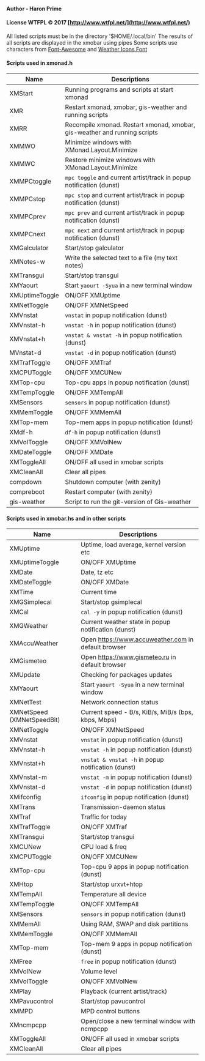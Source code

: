 #### Author - Haron Prime
#### License WTFPL © 2017 [http://www.wtfpl.net/](http://www.wtfpl.net/)

All listed scripts must be in the directory '$HOME/.local/bin'
The results of all scripts are displayed in the xmobar using pipes
Some scripts use characters from [Font-Awesome](https://github.com/FortAwesome/Font-Awesome) and [Weather Icons Font](https://github.com/erikflowers/weather-icons)


#### Scripts used in xmonad.h

| Name                       | Descriptions                                   |
| -------------------------- | ---------------------------------------------- |
| XMStart                    | Running programs and scripts at start xmonad   |
| XMR                        | Restart xmonad, xmobar, gis-weather and running scripts |
| XMRR                       | Recompile xmonad. Restart xmonad, xmobar, gis-weather and running scripts |
| XMMWO                      | Minimize windows with XMonad.Layout.Minimize |
| XMMWC                      | Restore minimize windows with XMonad.Layout.Minimize |
| XMMPCtoggle                | `mpc toggle` and current artist/track in popup notification (dunst) |
| XMMPCstop                  | `mpc stop` and current artist/track in popup notification (dunst) |
| XMMPCprev                  | `mpc prev` and current artist/track in popup notification (dunst) |
| XMMPCnext                  | `mpc next` and current artist/track in popup notification (dunst) |
| XMGalculator               | Start/stop galculator |
| XMNotes-w                  | Write the selected text to a file (my text notes) |
| XMTransgui                 | Start/stop transgui |
| XMYaourt                   | Start `yaourt -Syua` in a new terminal window |
| XMUptimeToggle             | ON/OFF XMUptime |
| XMNetToggle                | ON/OFF XMNetSpeed |
| XMVnstat                   | `vnstat` in popup notification (dunst) |
| XMVnstat-h                 | `vnstat -h` in popup notification (dunst) |
| XMVnstat+h                 | `vnstat & vnstat -h` in popup notification (dunst) |
| MVnstat-d                  | `vnstat -d` in popup notification (dunst) |
| XMTrafToggle               | ON/OFF XMTraf |
| XMCPUToggle                | ON/OFF XMCUNew |
| XMTop-cpu                  | Top-cpu apps in popup notification (dunst) |
| XMTempToggle               | ON/OFF XMTempAll |
| XMSensors                  | `sensors` in popup notification (dunst) |
| XMMemToggle                | ON/OFF XMMemAll |
| XMTop-mem                  | Top-mem apps in popup notification (dunst) |
| XMdf-h                     | `df-h` in popup notification (dunst) |
| XMVolToggle                | ON/OFF XMVolNew |
| XMDateToggle               | ON/OFF XMDate |
| XMToggleAll                | ON/OFF all used in xmobar scripts |
| XMCleanAll                 | Clear all pipes |
| compdown                   | Shutdown computer (with zenity) |
| compreboot                 | Restart computer (with zenity) |
| gis-weather                | Script to run the git-version of Gis-weather |


#### Scripts used in xmobar.hs and in other scripts

| Name                       | Descriptions                                   |
| -------------------------- | ---------------------------------------------- |
| XMUptime                   | Uptime, load average, kernel version etc |
| XMUptimeToggle             | ON/OFF XMUptime |
| XMDate                     | Date, tz etc |
| XMDateToggle               | ON/OFF XMDate |
| XMTime                     | Current time |
| XMGSimplecal               | Start/stop gsimplecal |
| XMCal                      | `cal -y` in popup notification (dunst) |
| XMGWeather                 | Current weather state in popup notification (dunst) |
| XMAccuWeather              | Open https://www.accuweather.com in default browser |
| XMGismeteo                 | Open https://www.gismeteo.ru in default browser |
| XMUpdate                   | Checking for packages updates |
| XMYaourt                   | Start `yaourt -Syua` in a new terminal window |
| XMNetTest                  | Network connection status |
| XMNetSpeed (XMNetSpeedBit) | Current speed - B/s, KiB/s, MiB/s (bps, kbps, Mbps) |
| XMNetToggle                | ON/OFF XMNetSpeed |
| XMVnstat                   | `vnstat` in popup notification (dunst) |
| XMVnstat-h                 | `vnstat -h` in popup notification (dunst) |
| XMVnstat+h                 | `vnstat & vnstat -h` in popup notification (dunst) |
| XMVnstat-m                 | `vnstat -m` in popup notification (dunst) |
| XMVnstat-d                 | `vnstat -d` in popup notification (dunst) |
| XMifconfig                 | `ifconfig` in popup notification (dunst) |
| XMTrans                    | Transmission-daemon status |
| XMTraf                     | Traffic for today |
| XMTrafToggle               | ON/OFF XMTraf |
| XMTransgui                 | Start/stop transgui |
| XMCUNew                    | CPU load & freq |
| XMCPUToggle                | ON/OFF XMCUNew |
| XMTop-cpu                  | Top-cpu 9 apps in popup notification (dunst) |
| XMHtop                     | Start/stop urxvt+htop |
| XMTempAll                  | Temperature all device |
| XMTempToggle               | ON/OFF XMTempAll |
| XMSensors                  | `sensors` in popup notification (dunst) |
| XMMemAll                   | Using RAM, SWAP and disk partitions |
| XMMemToggle                | ON/OFF XMMemAll |
| XMTop-mem                  | Top-mem 9 apps in popup notification (dunst) |
| XMFree                     | `free` in popup notification (dunst) |
| XMVolNew                   | Volume level |
| XMVolToggle                | ON/OFF XMVolNew |
| XMPlay                     | Playback (current artist/track) |
| XMPavucontrol              | Start/stop pavucontrol |
| XMMPD                      | MPD control buttons |
| XMncmpcpp                  | Open/close a new terminal window with ncmpcpp |
| XMToggleAll                | ON/OFF all used in xmobar scripts |
| XMCleanAll                 | Clear all pipes |
